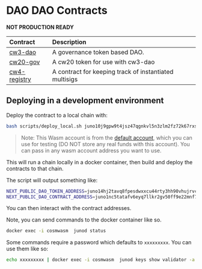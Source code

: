 # DAO DAO Contracts

**NOT PRODUCTION READY**

| Contract                              | Description                                            |
|:--------------------------------------|:-------------------------------------------------------|
| [cw3-dao](contracts/cw3-dao)          | A governance token based DAO.                          |
| [cw20-gov](contract/cw20-gov)         | A cw20 token for use with cw3-dao                      |
| [cw4-registry](contract/cw4-registry) | A contract for keeping track of instantiated multisigs |

## Deploying in a development environment

Deploy the contract to a local chain with:

``` sh
bash scripts/deploy_local.sh juno10j9gpw9t4jsz47qgnkvl5n3zlm2fz72k67rxsg
```

> Note: This Wasm account is from the [default account](default-account.txt), which you can use for testing (DO NOT store any real funds with this account). You can pass in any wasm account address you want to use.

This will run a chain locally in a docker container, then build and deploy the contracts to that chain.

The script will output something like:

``` sh
NEXT_PUBLIC_DAO_TOKEN_ADDRESS=juno14hj2tavq8fpesdwxxcu44rty3hh90vhujrvcmstl4zr3txmfvw9skjuwg8 # CW20 Contract
NEXT_PUBLIC_DAO_CONTRACT_ADDRESS=juno1nc5tatafv6eyq7llkr2gv50ff9e22mnf70qgjlv737ktmt4eswrq68ev2p # CW_DAO Contract
```

You can then interact with the contract addresses.

Note, you can send commands to the docker container like so.

``` sh
docker exec -i cosmwasm  junod status
```

Some commands require a password which defaults to `xxxxxxxxx`. You can use them like so:

``` sh
echo xxxxxxxxx | docker exec -i cosmwasm  junod keys show validator -a
```
